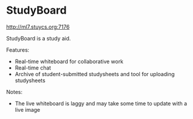 StudyBoard
==========

http://ml7.stuycs.org:7176

StudyBoard is a study aid. 

Features:
- Real-time whiteboard for collaborative work
- Real-time chat 
- Archive of student-submitted studysheets and tool for uploading studysheets

Notes:
- The live whiteboard is laggy and may take some time to update with a live image
